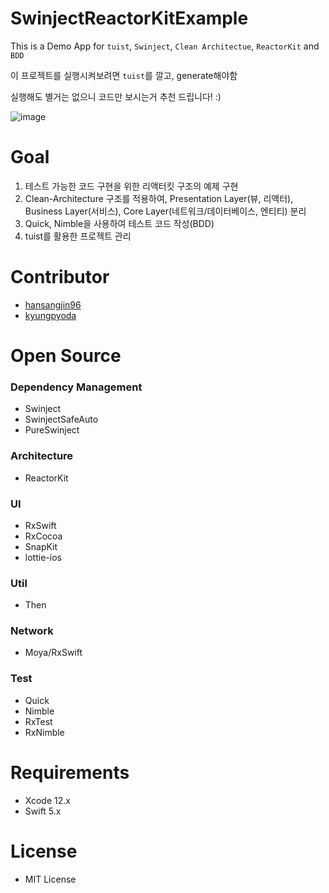 # SwinjectReactorKitExample

This is a Demo App for `tuist`, `Swinject`, `Clean Architectue`, `ReactorKit` and `BDD`

이 프로젝트를 실행시켜보려면 `tuist`를 깔고, generate해야함

실행해도 별거는 없으니 코드만 보시는거 추천 드립니다! :)

![image](https://user-images.githubusercontent.com/57659933/122357398-af66fd00-cf8e-11eb-99fe-bcc5c5d0020f.png)

# Goal

1. 테스트 가능한 코드 구현을 위한 리액터킷 구조의 예제 구현
2. Clean-Architecture 구조를 적용하여, Presentation Layer(뷰, 리액터), Business Layer(서비스), Core Layer(네트워크/데이터베이스, 엔티티) 분리 
3. Quick, Nimble을 사용하여 테스트 코드 작성(BDD)
4. tuist를 활용한 프로젝트 관리

# Contributor

- [hansangjin96](https://github.com/hansangjin96)
- [kyungpyoda](https://github.com/kyungpyoda)


# Open Source

### Dependency Management

- Swinject
- SwinjectSafeAuto
- PureSwinject

### Architecture

- ReactorKit

### UI

- RxSwift
- RxCocoa
- SnapKit
- lottie-ios

### Util

- Then

### Network

- Moya/RxSwift

### Test

- Quick
- Nimble
- RxTest
- RxNimble

# Requirements

- Xcode 12.x
- Swift 5.x

# License

- MIT License
